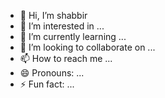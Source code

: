 - 👋 Hi, I’m shabbir
- 👀 I’m interested in ...
- 🌱 I’m currently learning ...
- 💞️ I’m looking to collaborate on ...
- 📫 How to reach me ...
- 😄 Pronouns: ...
- ⚡ Fun fact: ...

<!---
Shamnawa/Shamnawa is a ✨ special ✨ repository because its `README.md` (this file) appears on your GitHub profile.
You can click the Preview link to take a look at your changes.
--->

